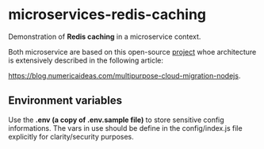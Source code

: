 # microservices-redis-caching
Demonstration of **Redis caching** in a microservice context.

Both microservice are based on this open-source [project](https://github.com/numerica-ideas/ni-microservice-nodejs) whoe architecture is extensively described in the following article:

https://blog.numericaideas.com/multipurpose-cloud-migration-nodejs.

## Environment variables

Use the **.env (a copy of .env.sample file)** to store sensitive config informations. The vars in use should be define in the config/index.js file explicitly for clarity/security purposes.

